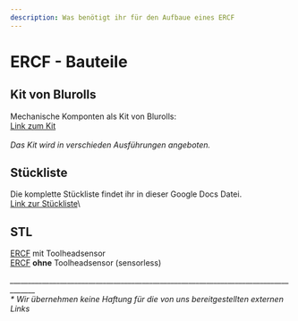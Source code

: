 ```yaml
---
description: Was benötigt ihr für den Aufbaue eines ERCF
---
```


# ERCF - Bauteile

## Kit von Blurolls&#x20;

Mechanische Komponten als Kit von Blurolls:\
[Link zum Kit](https://de.aliexpress.com/item/1005003533937538.html?spm=a2g0o.productlist.0.0.23232a97HNxEy6\&algo\_pvid=3d173efa-2390-4bf3-8949-a812b8642456\&algo\_exp\_id=3d173efa-2390-4bf3-8949-a812b8642456-1\&pdp\_ext\_f=%7B%22sku\_id%22%3A%2212000026948371863%22%7D\&pdp\_npi=2%40dis%21EUR%21188.89%21175.67%21%21%21%21%21%402100bb4a16673083177838813e96c1%2112000026948371863%21sea\&curPageLogUid=S5JZtQI59hnQ)\
\
_Das Kit wird in verschieden Ausführungen angeboten._

## Stückliste <a href="#stueckliste" id="stueckliste"></a>

Die komplette Stückliste findet ihr in dieser Google Docs Datei.\
[Link zur Stückliste](https://docs.google.com/spreadsheets/d/1A\_qeNeaVprh\_iPbvLcLjvJ2o2NfCzjuJam3K3RkWW0w/edit#gid=0)\


## STL

[ERCF](https://github.com/EtteGit/EnragedRabbitProject) mit Toolheadsensor\
[ERCF](https://github.com/EtteGit/EnragedRabbitProject/tree/no\_toolhead\_sensor/) **ohne** Toolheadsensor (sensorless)

_\_\_\_\_\_\_\_\_\_\_\_\_\_\_\_\_\_\_\_\_\_\_\_\_\_\_\_\_\_\_\_\_\_\_\_\_\_\_\_\_\_\_\_\_\_\_\_\_\_\_\_\_\_\_\_\_\_\_\_\_\_\_\_\_\_\_\_\_\_\_\_\_\_\_\_\_\_\_\_\_\_\_\_\_\__\
_\* Wir übernehmen keine Haftung für die von uns bereitgestellten externen Links_
